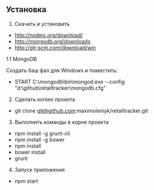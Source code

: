 
## Установка

1. Скачать и установить

  - http://nodejs.org/download/
  - http://mongodb.org/downloads
  - http://git-scm.com/download/win
   
1.1 MongoDB

Создать баш фал для Windows и поместить: 
- START C:\mongodb\bin\mongod.exe --config "d:\github\retailtracker\mongodb.cfg"
  
  
2. Сделать копию проекта

  - git clone git@github.com:maximoleinyk/retailtracker.git
  
3. Выполнить команды в корне проекта

  - npm install -g grunt-cli
  - npm install -g bower
  - npm install
  - bower install
  - grunt

4. Запуск приложения

  - npm start

